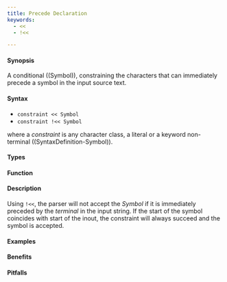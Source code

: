 ```yaml
---
title: Precede Declaration
keywords:
  - <<
  - !<<

---
```


#### Synopsis

A conditional ((Symbol)), constraining the characters that can immediately precede a symbol in the input source text.

#### Syntax

*  `constraint << Symbol` 
*  `constraint !<< Symbol`


where a _constraint_ is any character class, a literal or a keyword non-terminal ((SyntaxDefinition-Symbol)).

#### Types

#### Function

#### Description

Using `!<<`, the parser will not accept the _Symbol_ if it is immediately preceded by the _terminal_ in the input string. If the start of the symbol coincides with start of the inout, the constraint will always succeed and the symbol is accepted.


#### Examples

#### Benefits

#### Pitfalls

